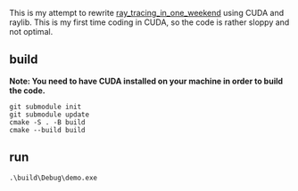 This is my attempt to rewrite [ray_tracing_in_one_weekend](https://github.com/t0byn/ray_tracing_in_one_weekend) using CUDA and raylib.
This is my first time coding in CUDA, so the code is rather sloppy and not optimal.

## build
**Note: You need to have CUDA installed on your machine in order to build the code.**
```
git submodule init
git submodule update
cmake -S . -B build
cmake --build build
```

## run
```
.\build\Debug\demo.exe
```